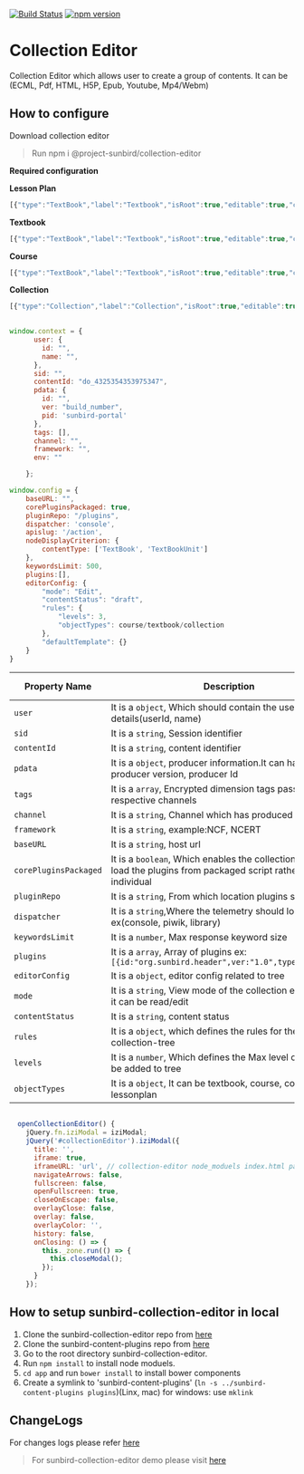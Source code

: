 [![Build Status](https://travis-ci.org/project-sunbird/sunbird-collection-editor.svg?branch=master)](https://travis-ci.org/project-sunbird/sunbird-collection-editor)
[![npm version](https://badge.fury.io/js/%40project-sunbird%2Fcollection-editor.svg)](https://badge.fury.io/js/%40project-sunbird%2Fcollection-editor)

# Collection Editor
	
Collection Editor which allows user to create a group of contents.
It can be (ECML, Pdf, HTML, H5P, Epub, Youtube, Mp4/Webm) 

## How to configure
 Download collection editor 

>Run npm i @project-sunbird/collection-editor

**Required configuration**

**Lesson Plan**

```js
[{"type":"TextBook","label":"Textbook","isRoot":true,"editable":true,"childrenTypes":["TextBookUnit"],"addType":"Editor","iconClass":"fa fa-book"},{"type":"TextBookUnit","label":"Textbook Unit","isRoot":false,"editable":true,"childrenTypes":["TextBookUnit","Collection","Content"],"addType":"Editor","iconClass":"fa fa-folder-o"},{"type":"Collection","label":"Collection","isRoot":false,"editable":false,"childrenTypes":[],"addType":"Browser","iconClass":"fa fa-file-o"},{"type":"Content","label":"Content","isRoot":false,"editable":false,"childrenTypes":[],"addType":"Browser","iconClass":"fa fa-file-o"}]

```


**Textbook**

```js
[{"type":"TextBook","label":"Textbook","isRoot":true,"editable":true,"childrenTypes":["TextBookUnit"],"addType":"Editor","iconClass":"fa fa-book"},{"type":"TextBookUnit","label":"Textbook Unit","isRoot":false,"editable":true,"childrenTypes":["TextBookUnit","Collection","Content"],"addType":"Editor","iconClass":"fa fa-folder-o"},{"type":"Collection","label":"Collection","isRoot":false,"editable":false,"childrenTypes":[],"addType":"Browser","iconClass":"fa fa-file-o"},{"type":"Content","label":"Content","isRoot":false,"editable":false,"childrenTypes":[],"addType":"Browser","iconClass":"fa fa-file-o"}]    
```
**Course**

```js
[{"type":"TextBook","label":"Textbook","isRoot":true,"editable":true,"childrenTypes":["TextBookUnit"],"addType":"Editor","iconClass":"fa fa-book"},{"type":"TextBookUnit","label":"Textbook Unit","isRoot":false,"editable":true,"childrenTypes":["TextBookUnit","Collection","Content"],"addType":"Editor","iconClass":"fa fa-folder-o"},{"type":"Collection","label":"Collection","isRoot":false,"editable":false,"childrenTypes":[],"addType":"Browser","iconClass":"fa fa-file-o"},{"type":"Content","label":"Content","isRoot":false,"editable":false,"childrenTypes":[],"addType":"Browser","iconClass":"fa fa-file-o"}]
```

**Collection**

```js
[{"type":"Collection","label":"Collection","isRoot":true,"editable":true,"childrenTypes":["Collection","Resource"],"addType":"Editor","iconClass":"fa fa-folder-o"},{"type":"Collection","label":"Collection","isRoot":false,"editable":false,"childrenTypes":[],"addType":"Browser","iconClass":"fa fa-file-o"},{"type":"Resource","label":"Resource","isRoot":false,"editable":false,"childrenTypes":[],"addType":"Browser","iconClass":"fa fa-file-o"}]
```

	
```js
	
window.context = {
      user: {
        id: "",
        name: "",
      },
      sid: "",
      contentId: "do_4325354353975347",
      pdata: {
        id: "",
        ver: "build_number",
        pid: 'sunbird-portal'
      },
      tags: [],
      channel: "",
      framework: "",
      env: ""

    };
```
```js
window.config = {
    baseURL: "",
    corePluginsPackaged: true,
    pluginRepo: "/plugins",
    dispatcher: 'console',
    apislug: '/action',
    nodeDisplayCriterion: {
        contentType: ['TextBook', 'TextBookUnit']
    },
    keywordsLimit: 500,
    plugins:[],
    editorConfig: {
        "mode": "Edit",
        "contentStatus": "draft",
        "rules": {
            "levels": 3,
            "objectTypes": course/textbook/collection
        },
        "defaultTemplate": {}
    }
}


```
| Property Name | Description | Default Value   |
| --- | --- | --- |
| `user` | It is a `object`, Which should contain the user details(userId, name)  | NA  |
| `sid` | It is a `string`, Session identifier  | NA  |
| `contentId ` | It is a `string`,  content identifier | NA  |
| `pdata ` | It is a `object`,  producer information.It can have producer version, producer Id | NA  |
| `tags ` | It is a `array`,  Encrypted dimension tags passed by respective channels| NA  |
| `channel ` | It is a `string`,  Channel which has produced the event| NA  |
| `framework ` | It is a `string`, example:NCF, NCERT| NA  |
| `baseURL ` | It is a `string`, host url| NA  |
| `corePluginsPackaged ` | It is a `boolean`, Which enables the collection-editor to load the plugins from packaged script rather than individual  | true  |
| `pluginRepo ` | It is a `string`, From which location plugins should load  | /plugins  |
| `dispatcher ` | It is a `string`,Where the telemetry should log ex(console, piwik, library) | console |
| `keywordsLimit ` | It is a `number`, Max response keyword size| 500 |
| `plugins ` | It is a `array`, Array of plugins ex:`[{id:"org.sunbird.header",ver:"1.0",type:"plugin"}]`| NA |
| `editorConfig ` | It is a `object`, editor config related to tree |NA|
| `mode ` | It is a `string`, View mode of the collection editor, either it can be read/edit|edit|
| `contentStatus ` | It is a `string`, content status|draft|
| `rules ` | It is a `object`, which defines the rules for the collection-tree|NA|
| `levels ` | It is a `number`, Which defines the Max level of nodes can be added to tree|3|
| `objectTypes ` | It is a `object`, It can be textbook, course, collection, lessonplan|NA|



```js

  openCollectionEditor() {
    jQuery.fn.iziModal = iziModal;
    jQuery('#collectionEditor').iziModal({
      title: '',
      iframe: true,
      iframeURL: 'url', // collection-editor node_moduels index.html path
      navigateArrows: false,
      fullscreen: false,
      openFullscreen: true,
      closeOnEscape: false,
      overlayClose: false,
      overlay: false,
      overlayColor: '',
      history: false,
      onClosing: () => {
        this._zone.run(() => {
          this.closeModal();
        });
      }
    });
```
	

## How to setup sunbird-collection-editor in local
1. Clone the sunbird-collection-editor repo from [here](https://github.com/project-sunbird/sunbird-collection-editor)
2. Clone the sunbird-content-plugins repo from [here](https://github.com/project-sunbird/sunbird-content-plugins) 
3. Go to the root directory sunbird-collection-editor.
4. Run `npm install` to install node moduels.
3. `cd app` and run `bower install` to install bower components
5. Create a symlink to 'sunbird-content-plugins' (`ln -s ../sunbird-content-plugins plugins`)(Linx, mac)
for windows: use `mklink`


## ChangeLogs
   For changes logs please refer [here](https://github.com/project-sunbird/sunbird-collection-editor/releases) 

  
 >For sunbird-collection-editor demo please visit [here](https://staging.open-sunbird.org/workspace/content/create)   


